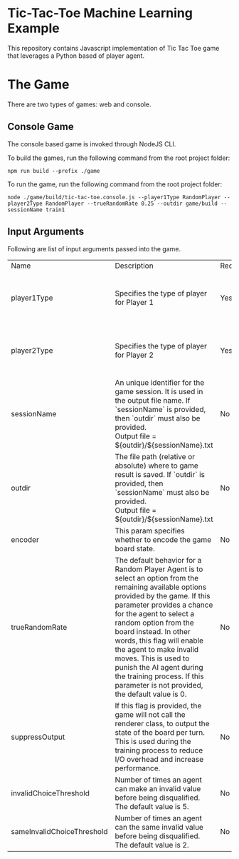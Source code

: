 # Tic-Tac-Toe Machine Learning Example

This repository contains Javascript implementation of Tic Tac Toe game that leverages a Python based of player agent.

# The Game

There are two types of games: web and console.

## Console Game

The console based game is invoked through NodeJS CLI.

To build the games, run the following command from the root project folder:
```
npm run build --prefix ./game
```

To run the game, run the following command from the root project folder:
```
node ./game/build/tic-tac-toe.console.js --player1Type RandomPlayer --player2Type RandomPlayer --trueRandomRate 0.25 --outdir game/build --sessionName train1
```

## Input Arguments

Following are list of input arguments passed into the game.

<table>
  <tr>
    <td>Name</td>
    <td>Description</td>
    <td>Required</td>
    <td>Allowed Values</td>
  </tr>

  <tr>
    <td>player1Type</td>
    <td>Specifies the type of player for Player 1</td>
    <td>Yes</td>
    <td><ul> <li>HumanConsolePlayer</li> <li>HumanWebPlayer</li> <li>RandomPlayer</li> <li>RLAgent1Player</li> </ul></td>
  </tr>

  <tr>
    <td>player2Type</td>
    <td>Specifies the type of player for Player 2</td>
    <td>Yes</td>
    <td><ul> <li>HumanConsolePlayer</li> <li>HumanWebPlayer</li> <li>RandomPlayer</li> <li>RLAgent1Player</li> </ul></td>
  </tr>

  <tr>
    <td>sessionName</td>
    <td>An unique identifier for the game session. It is used in the output file name. If `sessionName` is provided, then `outdir` must also be provided.<br/> Output file = ${outdir}/${sessionName}.txt</td>
    <td>No</td>
    <td>*</td>
  </tr>

  <tr>
    <td>outdir</td>
    <td>The file path (relative or absolute) where to game result is saved. If `outdir` is provided, then `sessionName` must also be provided. <br/> Output file = ${outdir}/${sessionName}.txt</td>
    <td>No</td>
    <td>*</td>
  </tr>

  <tr>
    <td>encoder</td>
    <td>This param specifies whether to encode the game board state.</td>
    <td>No</td>
    <td><ul><li>BitEncoder</li></ul></td>
  </tr>

  <tr>
    <td>trueRandomRate</td>
    <td>The default behavior for a Random Player Agent is to select an option from the remaining available options provided by the game. If this parameter provides a chance for the agent to select a random option from the board instead. In other words, this flag will enable the agent to make invalid moves. This is used to punish the AI agent during the training process. If this parameter is not provided, the default value is 0.</td>
    <td>No</td>
    <td>Float number between 0 and 1</td>          
  </tr>

  <tr>
    <td>suppressOutput</td>
    <td>If this flag is provided, the game will not call the renderer class, to output the state of the board per turn. This is used during the training process to reduce I/O overhead and increase performance.</td>
    <td>No</td>
    <td>N/A</td>          
  </tr>

  <tr>
    <td>invalidChoiceThreshold</td>
    <td>Number of times an agent can make an invalid value before being disqualified. The default value is 5.</td>
    <td>No</td>
    <td>Integer</td>          
  </tr>

  <tr>
    <td>sameInvalidChoiceThreshold</td>
    <td>Number of times an agent can the same invalid value before being disqualified. The default value is 2.</td>
    <td>No</td>
    <td>Integer</td>          
  </tr>

</table>
